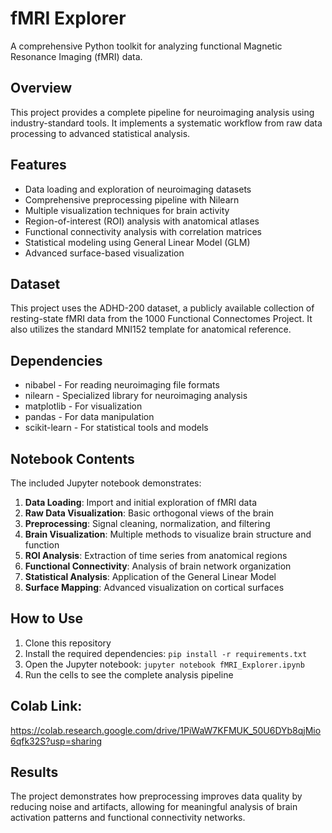 # fMRI Explorer

A comprehensive Python toolkit for analyzing functional Magnetic Resonance Imaging (fMRI) data.

## Overview
This project provides a complete pipeline for neuroimaging analysis using industry-standard tools. It implements a systematic workflow from raw data processing to advanced statistical analysis.

## Features
- Data loading and exploration of neuroimaging datasets
- Comprehensive preprocessing pipeline with Nilearn
- Multiple visualization techniques for brain activity
- Region-of-interest (ROI) analysis with anatomical atlases
- Functional connectivity analysis with correlation matrices
- Statistical modeling using General Linear Model (GLM)
- Advanced surface-based visualization

## Dataset
This project uses the ADHD-200 dataset, a publicly available collection of resting-state fMRI data from the 1000 Functional Connectomes Project. It also utilizes the standard MNI152 template for anatomical reference.

## Dependencies
- nibabel - For reading neuroimaging file formats
- nilearn - Specialized library for neuroimaging analysis
- matplotlib - For visualization
- pandas - For data manipulation
- scikit-learn - For statistical tools and models

## Notebook Contents
The included Jupyter notebook demonstrates:

1. **Data Loading**: Import and initial exploration of fMRI data
2. **Raw Data Visualization**: Basic orthogonal views of the brain
3. **Preprocessing**: Signal cleaning, normalization, and filtering
4. **Brain Visualization**: Multiple methods to visualize brain structure and function
5. **ROI Analysis**: Extraction of time series from anatomical regions
6. **Functional Connectivity**: Analysis of brain network organization
7. **Statistical Analysis**: Application of the General Linear Model
8. **Surface Mapping**: Advanced visualization on cortical surfaces

## How to Use
1. Clone this repository
2. Install the required dependencies: `pip install -r requirements.txt`
3. Open the Jupyter notebook: `jupyter notebook fMRI_Explorer.ipynb`
4. Run the cells to see the complete analysis pipeline

## Colab Link:
https://colab.research.google.com/drive/1PiWaW7KFMUK_50U6DYb8qjMio6qfk32S?usp=sharing

## Results
The project demonstrates how preprocessing improves data quality by reducing noise and artifacts, allowing for meaningful analysis of brain activation patterns and functional connectivity networks.
